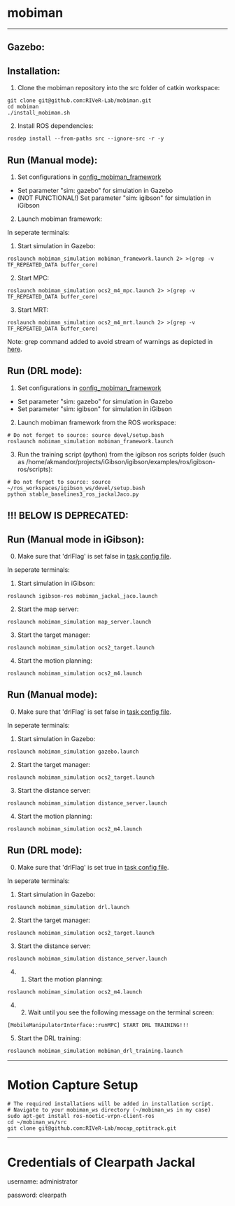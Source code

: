 # mobiman
<hr>

## Gazebo:

## Installation: 
1. Clone the mobiman repository into the src folder of catkin workspace:
```
git clone git@github.com:RIVeR-Lab/mobiman.git
cd mobiman
./install_mobiman.sh
```

2. Install ROS dependencies:
```
rosdep install --from-paths src --ignore-src -r -y
```
## Run (Manual mode):
1. Set configurations in [config_mobiman_framework](https://github.com/RIVeR-Lab/mobiman/blob/main/mobiman_simulation/config/config_mobiman_framework.yaml)
  - Set parameter "sim: gazebo" for simulation in Gazebo
  - (NOT FUNCTIONAL!) Set parameter "sim: igibson" for simulation in iGibson

2. Launch mobiman framework:

In seperate terminals:

1. Start simulation in Gazebo:
```
roslaunch mobiman_simulation mobiman_framework.launch 2> >(grep -v TF_REPEATED_DATA buffer_core)
```

2. Start MPC:
```
roslaunch mobiman_simulation ocs2_m4_mpc.launch 2> >(grep -v TF_REPEATED_DATA buffer_core)
```

3. Start MRT:
```
roslaunch mobiman_simulation ocs2_m4_mrt.launch 2> >(grep -v TF_REPEATED_DATA buffer_core)
```

Note: grep command added to avoid stream of warnings as depicted in [here](https://github.com/ms-iot/ROSOnWindows/issues/279).

## Run (DRL mode):
1. Set configurations in [config_mobiman_framework](https://github.com/RIVeR-Lab/mobiman/blob/main/mobiman_simulation/config/config_mobiman_framework.yaml)
  - Set parameter "sim: gazebo" for simulation in Gazebo
  - Set parameter "sim: igibson" for simulation in iGibson

2. Launch mobiman framework from the ROS workspace:
```
# Do not forget to source: source devel/setup.bash
roslaunch mobiman_simulation mobiman_framework.launch
```

3. Run the training script (python) from the igibson ros scripts folder (such as /home/akmandor/projects/iGibson/igibson/examples/ros/igibson-ros/scripts):
```
# Do not forget to source: source ~/ros_workspaces/igibson_ws/devel/setup.bash
python stable_baselines3_ros_jackalJaco.py
```

## !!! BELOW IS DEPRECATED: 

## Run (Manual mode in iGibson):

0. Make sure that 'drlFlag' is set false in [task config file](https://github.com/RIVeR-Lab/mobiman/blob/main/mobiman_simulation/config/task/task_jackal_jaco_igibson.info).

In seperate terminals:

1. Start simulation in iGibson:
```
roslaunch igibson-ros mobiman_jackal_jaco.launch
```

2. Start the map server:
```
roslaunch mobiman_simulation map_server.launch
```

3. Start the target manager:
```
roslaunch mobiman_simulation ocs2_target.launch
```

4. Start the motion planning:
```
roslaunch mobiman_simulation ocs2_m4.launch
```


## Run (Manual mode):

0. Make sure that 'drlFlag' is set false in [task config file](https://github.com/RIVeR-Lab/mobiman/blob/main/mobiman_simulation/config/task/task_jackal_jaco_gazebo.info).

In seperate terminals:

1. Start simulation in Gazebo:
```
roslaunch mobiman_simulation gazebo.launch
```

2. Start the target manager:
```
roslaunch mobiman_simulation ocs2_target.launch
```

3. Start the distance server:
```
roslaunch mobiman_simulation distance_server.launch
```

4. Start the motion planning:
```
roslaunch mobiman_simulation ocs2_m4.launch
```

## Run (DRL mode):

0. Make sure that 'drlFlag' is set true in [task config file](https://github.com/RIVeR-Lab/mobiman/blob/main/mobiman_simulation/config/task/task_jackal_jaco.info).

In seperate terminals:

1. Start simulation in Gazebo:
```
roslaunch mobiman_simulation drl.launch
```

2. Start the target manager:
```
roslaunch mobiman_simulation ocs2_target.launch
```

3. Start the distance server:
```
roslaunch mobiman_simulation distance_server.launch
```

4. 1. Start the motion planning:
```
roslaunch mobiman_simulation ocs2_m4.launch
```

4. 2. Wait until you see the following message on the terminal screen:
```
[MobileManipulatorInterface::runMPC] START DRL TRAINING!!!
```

5. Start the DRL training:
```
roslaunch mobiman_simulation mobiman_drl_training.launch
```

<hr/>

# Motion Capture Setup


```
# The required installations will be added in installation script.
# Navigate to your mobiman_ws directory (~/mobiman_ws in my case)
sudo apt-get install ros-noetic-vrpn-client-ros
cd ~/mobiman_ws/src
git clone git@github.com:RIVeR-Lab/mocap_optitrack.git
```
<hr>

# Credentials of Clearpath Jackal
username: administrator

password: clearpath
<!-- >>>>>>> main -->
